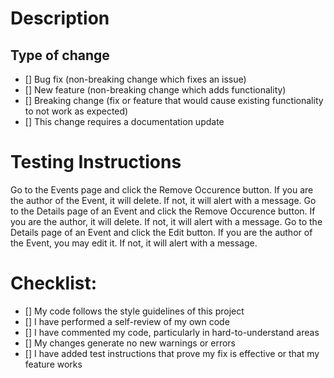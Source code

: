 # Description

## Type of change

- [] Bug fix (non-breaking change which fixes an issue)
- [] New feature (non-breaking change which adds functionality)
- [] Breaking change (fix or feature that would cause existing functionality to not work as expected)
- [] This change requires a documentation update

# Testing Instructions
Go to the Events page and click the Remove Occurence button.  If you are the author of the Event, it will delete.  If not, it will alert with a message.
Go to the Details page of an Event and click the Remove Occurence button.  If you are the author, it will delete.  If not, it will alert with a message.
Go to the Details page of an Event and click the Edit button.  If you are the author of the Event, you may edit it.  If not, it will alert with a message.

# Checklist:

- [] My code follows the style guidelines of this project
- [] I have performed a self-review of my own code
- [] I have commented my code, particularly in hard-to-understand areas
- [] My changes generate no new warnings or errors
- [] I have added test instructions that prove my fix is effective or that my feature works
